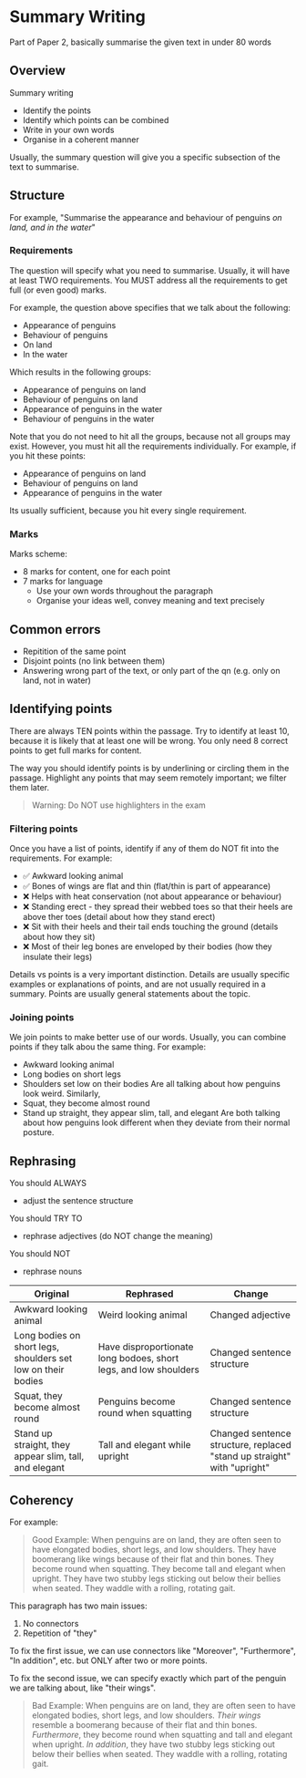 # Summary Writing

Part of Paper 2, basically summarise the given text in under 80 words

## Overview

Summary writing 
- Identify the points
- Identify which points can be combined
- Write in your own words
- Organise in a coherent manner

Usually, the summary question will give you a specific subsection of the text to summarise.

## Structure

For example, "Summarise the appearance and behaviour of penguins _on land, and in the water_"

### Requirements

The question will specify what you need to summarise. Usually, it will have at least TWO requirements.
You MUST address all the requirements to get full (or even good) marks.

For example, the question above specifies that we talk about the following:
- Appearance of penguins
- Behaviour of penguins
- On land
- In the water

Which results in the following groups:
- Appearance of penguins on land
- Behaviour of penguins on land
- Appearance of penguins in the water
- Behaviour of penguins in the water

Note that you do not need to hit all the groups, because not all groups may exist. However, you must 
hit all the requirements individually. For example, if you hit these points:
- Appearance of penguins on land
- Behaviour of penguins on land
- Appearance of penguins in the water

Its usually sufficient, because you hit every single requirement.

### Marks

Marks scheme:
- 8 marks for content, one for each point
- 7 marks for language
    - Use your own words throughout the paragraph
    - Organise your ideas well, convey meaning and text precisely

## Common errors

- Repitition of the same point
- Disjoint points (no link between them)
- Answering wrong part of the text, or only part of the qn (e.g. only on land, not in water)

## Identifying points

There are always TEN points within the passage. Try to identify at least 10, because it is likely
that at least one will be wrong. You only need 8 correct points to get full marks for content.

The way you should identify points is by underlining or circling them in the passage. Highlight
any points that may seem remotely important; we filter them later.

> Warning: Do NOT use highlighters in the exam

### Filtering points

Once you have a list of points, identify if any of them do NOT fit into the requirements. For example:
- ✅ Awkward looking animal
- ✅ Bones of wings are flat and thin (flat/thin is part of appearance)
- ❌ Helps with heat conservation (not about appearance or behaviour)
- ❌ Standing erect - they spread their webbed toes so that their heels are above ther toes (detail about 
how they stand erect)
- ❌ Sit with their heels and their tail ends touching the ground (details about how they sit)
- ❌ Most of their leg bones are enveloped by their bodies (how they insulate their legs)

Details vs points is a very important distinction. Details are usually specific examples or explanations
of points, and are not usually required in a summary. Points are usually general statements about the
topic.

### Joining points

We join points to make better use of our words. Usually, you can combine points if they talk abou the
same thing. For example:
- Awkward looking animal
- Long bodies on short legs
- Shoulders set low on their bodies
Are all talking about how penguins look weird. Similarly,
- Squat, they become almost round
- Stand up straight, they appear slim, tall, and elegant
Are both talking about how penguins look different when they deviate from their normal posture.

## Rephrasing

You should ALWAYS 
- adjust the sentence structure

You should TRY TO
- rephrase adjectives (do NOT change the meaning)

You should NOT
- rephrase nouns

| Original | Rephrased | Change |
|----------|-----------|--------|
| Awkward looking animal | Weird looking animal | Changed adjective |
| Long bodies on short legs, shoulders set low on their bodies | Have disproportionate long bodoes, short legs, and low shoulders | Changed sentence structure |
| Squat, they become almost round | Penguins become round when squatting | Changed sentence structure |
| Stand up straight, they appear slim, tall, and elegant | Tall and elegant while upright | Changed sentence structure, replaced "stand up straight" with "upright" |

## Coherency

For example:

> Good Example: When penguins are on land, they are often seen to have elongated bodies, short legs, and low shoulders.
They have boomerang like wings because of their flat and thin bones. They become round when squatting. They become
tall and elegant when upright. They have two stubby legs sticking out below their bellies when seated. They waddle
with a rolling, rotating gait.

This paragraph has two main issues:
1. No connectors
2. Repetition of "they"

To fix the first issue, we can use connectors like "Moreover", "Furthermore", "In addition", etc. but ONLY after two
or more points.

To fix the second issue, we can specify exactly which part of the penguin we are talking about, like "their wings".

> Bad Example: When penguins are on land, they are often seen to have elongated bodies, short legs, and low shoulders.
*Their wings* resemble a boomerang because of their flat and thin bones. *Furthermore*, they become round when
squatting and tall and elegant when upright. *In addition*, they have two stubby legs sticking out below their bellies
when seated. They waddle with a rolling, rotating gait.